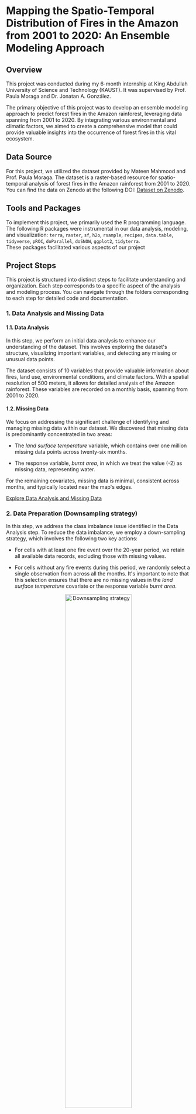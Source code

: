 # Mapping the Spatio-Temporal Distribution of Fires in the Amazon from 2001 to 2020: An Ensemble Modeling Approach

## Overview
This project was conducted during my 6-month internship at King Abdullah University of Science and Technology (KAUST). It was supervised by Prof. Paula Moraga and Dr. Jonatan A. González.

The primary objective of this project was to develop an ensemble modeling approach to predict forest fires in the Amazon rainforest, leveraging data spanning from 2001 to 2020. By integrating various environmental and climatic factors, we aimed to create a comprehensive model that could provide valuable insights into the occurrence of forest fires in this vital ecosystem.

## Data Source
For this project, we utilized the dataset provided by Mateen Mahmood and Prof. Paula Moraga. The dataset is a raster-based resource for spatio-temporal analysis of forest fires in the Amazon rainforest from 2001 to 2020. You can find the data on Zenodo at the following DOI: [Dataset on Zenodo](https://doi.org/10.5281/zenodo.7215402).

## Tools and Packages
To implement this project, we primarily used the R programming language. The following R packages were instrumental in our data analysis, modeling, and visualization: $\texttt{terra}$, $\texttt{raster}$, $\texttt{sf}$, $\texttt{h2o}$, $\texttt{rsample}$, $\texttt{recipes}$, $\texttt{data.table}$, $\texttt{tidyverse}$, $\texttt{pROC}$, $\texttt{doParallel}$, $\texttt{doSNOW}$, $\texttt{ggplot2}$, $\texttt{tidyterra}$. <br />
These packages facilitated various aspects of our project

## Project Steps

This project is structured into distinct steps to facilitate understanding and organization. Each step corresponds to a specific aspect of the analysis and modeling process. You can navigate through the folders corresponding to each step for detailed code and documentation.

### 1. Data Analysis and Missing Data

#### 1.1. Data Analysis 

In this step, we perform an initial data analysis to enhance our understanding of the dataset. This involves exploring the dataset's structure, visualizing important variables, and detecting any missing or unusual data points.

The dataset consists of 10 variables that provide valuable information about fires, land use, environmental conditions, and climate factors. With a spatial resolution of 500 meters, it allows for detailed analysis of the Amazon rainforest. These variables are recorded on a monthly basis, spanning from 2001 to 2020.

#### 1.2. Missing Data

We focus on addressing the significant challenge of identifying and managing missing data within our dataset. We discovered that missing data is predominantly concentrated in two areas:

- The _land surface temperature_ variable, which contains over one million missing data points across twenty-six months.

- The response variable, _burnt area_, in which we treat the value (-2) as missing data, representing water.

For the remaining covariates, missing data is minimal, consistent across months, and typically located near the map's edges.

[Explore Data Analysis and Missing Data](./1_data_analysis_&_missing_data)

### 2. Data Preparation (Downsampling strategy)

In this step, we address the class imbalance issue identified in the Data Analysis step. To reduce the data imbalance, we employ a down-sampling strategy, which involves the following two key actions:

- For cells with at least one fire event over the 20-year period, we retain all available data records, excluding those with missing values.
 
- For cells without any fire events during this period, we randomly select a single observation from across all the months. It's important to note that this selection ensures that there are no missing values in the _land surface temperature_ covariate or the response variable _burnt area_.

<p align="center">
  <img src="assets/Downsampling_approach.jpg" alt="Downsampling strategy"  width="60%" />
</p>

As the downsampling process still results in a substantial dataset of approximately 550 million observations, we have opted to partition our data into 11 zones, with each zone containing approximately 50 million observations. This division not only reduces the computational load but also enhances the usability and manageability of the dataset.

<p align="center">
  <img src="assets/zones.png"  width="70%" />
</p>

[Explore Data Preparation](./3_data_preparation)

### 3. Model Assessment, Ensemble Model, and Results

In the Model Assessment, Ensemble Model, and Results step, we evaluate the performance of various machine learning models, including Distributed Random Forest (DRF), Generalized Linear Models (GLM), Gradient Boosting Machine (GBM), and eXtreme Gradient Boosting (XGB). Performance assessment is based on two key metrics: AUC (Area Under the Receiver Operating Characteristic Curve) and AUCPR (Area Under the Precision-Recall Curve). These metrics are computed using the $\texttt{h2o}$ package.

Additionally, we create ensemble models for each zone, combining the four methods using a linear combination technique. The weights for each method in the ensemble are determined based on the normalized AUCPR metric. This ensemble approach optimizes predictive accuracy for each zone.

[Explore Model Assessment Folder](./4_model_assessment)

### 4. Maps and Time Trends of Fire Probability

The final step involves visualizing and analyzing the results spatially and temporally. We create maps and time trends to understand the dynamics of fire probability in the Amazon over the years. This step adds a geographical perspective to our analysis.

[Explore Maps and Time Trends Folder](./5_maps_and_time_trends)

---

**Note:** Each folder contains detailed documentation, code, and any additional resources relevant to the corresponding step. You can follow the links to explore each aspect of the project in more detail.
























### About the Data
The dataset includes 10 variables that capture various factors related to fires, land use, environmental conditions, and climate. It provides a spatial resolution of 500 meters, allowing a detailed analysis of the Amazon rainforest. These variables are measured on a monthly basis, covering the entire period from 2001 to 2020.

- **Burnt Area**: Represents the extent of burned areas in the Amazon rainforest, categorized as burnt (1), unburnt (0), missing (-1), or water (-2).

- **Land Cover**: A categorical variable with 11 classes, providing information on different land cover types such as water, urban, forest, grassland, and more.

- **Precipitation**: Measured in millimeters per hour, with a range between 0 and 3300.

- **Soil Moisture**: Measured in millimeters, with missing values marked as -9.99e+08, and a range between 0 and 4291.

- **Elevation**: Measured in meters, with a range between -85 and 6471.

- **Land Surface Temperature**: Represented in Kelvin, with values adjusted by a scale factor of 0.02. Different months have varying missing data.

- **Specific Humidity**: Represented as kg/kg, indicating the ratio of kilograms of water (moisture) per kilogram of air. It ranges from 9.59e-04 to 2.15e-02.

- **Evapotranspiration**: Measured in kg/m2s, with values ranging between -2.02e-07 and 9.69e-05.

- **Wind Speed**: Measured in m/s, with values between 0.86 and 9.85.

- **Air Temperature**: Represented in Kelvin, with values ranging from 268 to 307.

## Handling Missing Data and Data Preparation

### Missing Data
Dealing with missing data is a crucial part of our project. In the context of the "Burnt Area" variable, cells with a value of -2 represent water. However, the status of these cells can change over time to indicate "No fire" (0) or "Fire" (1) in different months. In our analysis, we treat cells with a value of -2 as missing data.

For the covariate "Land Surface Temperature," missing data varies across months. We observed that 26 months had more than 1 million missing data points, with three months exceeding 2 million missing data points. February 2016 had the highest with 3.3 million missing data points. To visually understand these missing data patterns, you can refer to the plots for the months with the most significant gaps.

In contrast, other covariates like "Precipitation," "Soil Moisture," "Specific Humidity," "Evapotranspiration," "Wind Speed," and "Air Temperature" have consistent missing data patterns across all months. These covariates have missing data values mostly at the boundary of the map, and each month's missing data count is below 133,000. We decided to exclude cells with missing data in these covariates as they consistently lacked data throughout the entire study period.

### Data Preparation (Downsampling)
Our dataset features a spatial resolution of 500 meters, resulting in an extensive amount of data. To address the class imbalance in the "Burnt Area" response variable, we employed a careful data preparation strategy known as downsampling. Here's how we balanced the response variable:

1. For cells that experienced at least one fire event during the 238-month study period, we retained all observations for these cells, eliminating any missing data for the corresponding months.

2. For cells that did not experience any fire events during the study period, we randomly selected one observation from each of the 238 months. We ensured that the selected value was not missing data for the covariate "Land Surface Temperature" and was either 0 (unburnt) or 1 (burnt) for the response variable "Burnt Area."

This approach resulted in a dataset containing approximately 550 million observations, covering a substantial portion of the Amazon rainforest. To facilitate further analysis and modeling, we normalized the data and divided it into 11 zones, each with roughly 50 million observations. The zone allocation and data distribution are visualized in Figure 7.

[Insert Figure 7: Visualization of Data Zones and Distribution]

This downsampling strategy not only addresses the class imbalance but also allows for efficient modeling and analysis, providing a balanced and representative dataset for our study.


